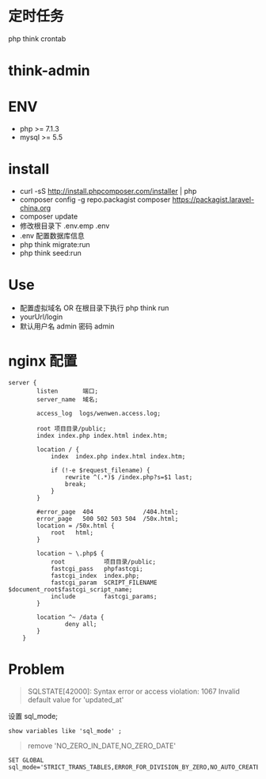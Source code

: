 # 定时任务
php think crontab



# think-admin
# ENV
- php >= 7.1.3
- mysql >= 5.5

# install
- curl -sS http://install.phpcomposer.com/installer | php
- composer config -g repo.packagist composer https://packagist.laravel-china.org
- composer update 
- 修改根目录下 .env.emp .env
- .env 配置数据库信息
- php think migrate:run
- php think seed:run

# Use
- 配置虚拟域名 OR 在根目录下执行 php think run
- yourUrl/login
- 默认用户名 admin 密码 admin

# nginx 配置
```
server {
        listen       端口;
        server_name  域名;

        access_log  logs/wenwen.access.log;

        root 项目目录/public;
        index index.php index.html index.htm;

        location / {
            index  index.php index.html index.htm;

            if (!-e $request_filename) {
                rewrite ^(.*)$ /index.php?s=$1 last;
                break;
            }
        }

        #error_page  404              /404.html;
        error_page   500 502 503 504  /50x.html;
        location = /50x.html {
            root   html;
        }

        location ~ \.php$ {
            root           项目目录/public;
            fastcgi_pass   phpfastcgi;
            fastcgi_index  index.php;
            fastcgi_param  SCRIPT_FILENAME  $document_root$fastcgi_script_name;
            include        fastcgi_params;
        }

        location ^~ /data {
                deny all;
        }
    }

```
# Problem
> SQLSTATE[42000]: Syntax error or access violation: 1067 Invalid default value for 'updated_at'

设置 sql_mode;
```
show variables like 'sql_mode' ; 
```
> remove 'NO_ZERO_IN_DATE,NO_ZERO_DATE'
```
SET GLOBAL sql_mode='STRICT_TRANS_TABLES,ERROR_FOR_DIVISION_BY_ZERO,NO_AUTO_CREATE_USER,NO_ENGINE_SUBSTITUTION'
```